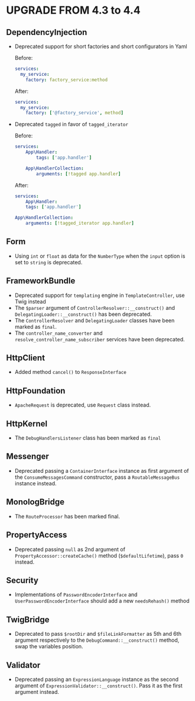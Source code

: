 UPGRADE FROM 4.3 to 4.4
=======================

DependencyInjection
-------------------

 * Deprecated support for short factories and short configurators in Yaml

   Before:
   ```yaml
   services:
     my_service:
       factory: factory_service:method
   ```

   After:
   ```yaml
   services:
     my_service:
       factory: ['@factory_service', method]
   ```
 * Deprecated `tagged` in favor of `tagged_iterator`

   Before:
   ```yaml
   services:
       App\Handler:
           tags: ['app.handler']

       App\HandlerCollection:
           arguments: [!tagged app.handler]
   ```

   After:
   ```yaml
   services:
       App\Handler:
       tags: ['app.handler']

   App\HandlerCollection:
       arguments: [!tagged_iterator app.handler]
   ```

Form
----

 * Using `int` or `float` as data for the `NumberType` when the `input` option is set to `string` is deprecated.

FrameworkBundle
---------------

 * Deprecated support for `templating` engine in `TemplateController`, use Twig instead
 * The `$parser` argument of `ControllerResolver::__construct()` and `DelegatingLoader::__construct()`
   has been deprecated.
 * The `ControllerResolver` and `DelegatingLoader` classes have been marked as `final`.
 * The `controller_name_converter` and `resolve_controller_name_subscriber` services have been deprecated.

HttpClient
----------

 * Added method `cancel()` to `ResponseInterface`

HttpFoundation
--------------

 * `ApacheRequest` is deprecated, use `Request` class instead.

HttpKernel
----------

 * The `DebugHandlersListener` class has been marked as `final`

Messenger
---------

 * Deprecated passing a `ContainerInterface` instance as first argument of the `ConsumeMessagesCommand` constructor,
   pass a `RoutableMessageBus`  instance instead.

MonologBridge
--------------

 * The `RouteProcessor` has been marked final.

PropertyAccess
--------------

 * Deprecated passing `null` as 2nd argument of `PropertyAccessor::createCache()` method (`$defaultLifetime`), pass `0` instead.

Security
--------

 * Implementations of `PasswordEncoderInterface` and `UserPasswordEncoderInterface` should add a new `needsRehash()` method

TwigBridge
----------

 * Deprecated to pass `$rootDir` and `$fileLinkFormatter` as 5th and 6th argument respectively to the
   `DebugCommand::__construct()` method, swap the variables position.

Validator
---------

 * Deprecated passing an `ExpressionLanguage` instance as the second argument of `ExpressionValidator::__construct()`.
   Pass it as the first argument instead.
